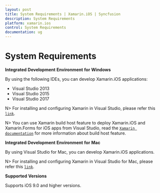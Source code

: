 ```yaml
---
layout: post
title: System Requirements | Xamarin.iOS | Syncfusion
description: System Requirements
platform: xamarin.ios
control: System Requirements
documentation: ug
---
```


# System Requirements

**Integrated** **Development** **Environment** **for** **Windows**

By using the following IDEs, you can develop Xamarin.iOS applications:

* Visual Studio 2013
* Visual Studio 2015
* Visual Studio 2017

N> For installing and configuring Xamarin in Visual Studio, please refer this [`link`](https://developer.xamarin.com/guides/android/getting_started/installation/windows/).

N> You can use Xamarin build host feature to deploy Xamarin.iOS and Xamarin.Forms for iOS apps from Visual Studio, read the [`Xamarin documentation`](https://developer.xamarin.com/guides/ios/getting_started/installation/windows/introduction_to_xamarin_ios_for_visual_studio/) for more information about build host feature.

**Integrated** **Development** **Environment** **for** **Mac**

By using Visual Studio for Mac, you can develop Xamarin.iOS applications.

N> For installing and configuring Xamarin in Visual Studio for Mac, please refer this [`link`](https://docs.microsoft.com/en-us/visualstudio/mac/installation).

**Supported** **Versions**

Supports iOS 9.0 and higher versions.
